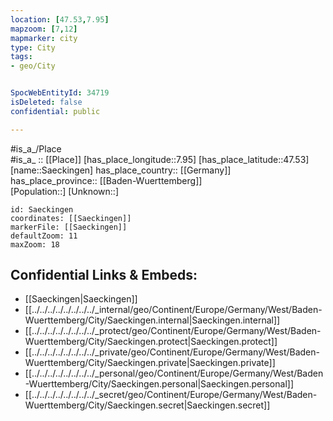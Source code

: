 ```yaml
---
location: [47.53,7.95] 
mapzoom: [7,12] 
mapmarker: city 
type: City
tags:
- geo/City


SpocWebEntityId: 34719
isDeleted: false
confidential: public

---
```

#is_a_/Place  
#is_a_ :: [[Place]] 
[has_place_longitude::7.95] 
[has_place_latitude::47.53] 
[name::Saeckingen] 
has_place_country:: [[Germany]]  
has_place_province:: [[Baden-Wuerttemberg]]  
[Population::] 
[Unknown::] 


```leaflet
id: Saeckingen
coordinates: [[Saeckingen]] 
markerFile: [[Saeckingen]] 
defaultZoom: 11 
maxZoom: 18
```


## Confidential Links & Embeds: 
- [[Saeckingen|Saeckingen]]  
- [[../../../../../../../../_internal/geo/Continent/Europe/Germany/West/Baden-Wuerttemberg/City/Saeckingen.internal|Saeckingen.internal]] 
- [[../../../../../../../../_protect/geo/Continent/Europe/Germany/West/Baden-Wuerttemberg/City/Saeckingen.protect|Saeckingen.protect]] 
- [[../../../../../../../../_private/geo/Continent/Europe/Germany/West/Baden-Wuerttemberg/City/Saeckingen.private|Saeckingen.private]] 
- [[../../../../../../../../_personal/geo/Continent/Europe/Germany/West/Baden-Wuerttemberg/City/Saeckingen.personal|Saeckingen.personal]] 
- [[../../../../../../../../_secret/geo/Continent/Europe/Germany/West/Baden-Wuerttemberg/City/Saeckingen.secret|Saeckingen.secret]] 
